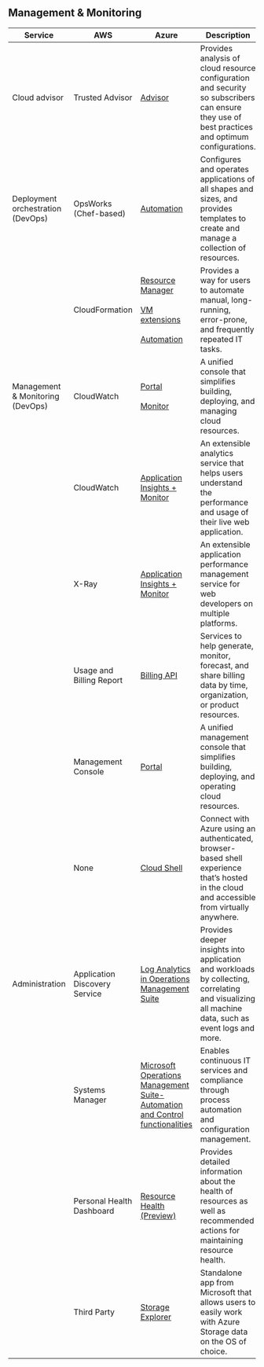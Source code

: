 ## Management & Monitoring

| Service                              | AWS                        | Azure                                                                                                                                                                                                                                                                              | Description                                                                                                                                                                                                                               |
|-----------------------------------|-----------------------------------|-------------------------------------------------------------------------------------------------------------------------------------------------------------------------------------------------------------------------------------------------------------------------------------------|-------------------------------------------------------------------------------------------------------------------------------------------------------------------------------------------------------------------------------------------|
| Cloud advisor                     | Trusted Advisor                   | [Advisor](https://azure.microsoft.com/services/advisor/)                                                                                                                                                                                                                                                                                      | Provides analysis of cloud resource configuration and security so subscribers can ensure they use of best practices and optimum configurations.                                                                                 |
| Deployment orchestration (DevOps) | OpsWorks (Chef-based)             | [Automation](https://azure.microsoft.com/services/automation/)                                                                                                                                                                                                                | Configures and operates applications of all shapes and sizes, and provides templates to create and manage a collection of resources.                                                                                                      |
| **&nbsp;**                        | CloudFormation                    | [Resource Manager](https://azure.microsoft.com/features/resource-manager/) <br/><br/>[VM extensions](https://azure.microsoft.com/documentation/articles/virtual-machines-windows-extensions-features/) <br/><br/>[Automation](https://azure.microsoft.com/services/automation/) | Provides a way for users to automate manual, long-running, error-prone, and frequently repeated IT tasks.                                                                                                                             |
| Management & Monitoring (DevOps)  | CloudWatch                        | [Portal](https://azure.microsoft.com/features/azure-portal/) <br/><br/>[Monitor](https://azure.microsoft.com/services/monitor/)                                                                                                                                         | A unified console that simplifies building, deploying, and managing cloud resources.                                                                                                                                       |
| **&nbsp;**                        | CloudWatch                        | [Application Insights + Monitor](https://azure.microsoft.com/services/application-insights/)                                                                                                                                                                                    | An extensible analytics service that helps users understand the performance and usage of their live web application.               |
| **&nbsp;**                        | X-Ray                         | [Application Insights + Monitor](https://azure.microsoft.com/services/application-insights/)                                                                                                                                                                            | An extensible application performance management service for web developers on multiple platforms.                  |
| **&nbsp;**                        | Usage and Billing Report      | [Billing API](/azure/billing/billing-usage-rate-card-overview)                                                                                                                                                                                      | Services to help generate, monitor, forecast, and share billing data by time, organization, or product resources.                                                                                                      |
| **&nbsp;**                        | Management Console            | [Portal](https://azure.microsoft.com/features/azure-portal/)                                                                                                                                                                                                                  | A unified management console that simplifies building, deploying, and operating cloud resources.                                                                                                                           |
| **&nbsp;**                        | None            | [Cloud Shell](https://azure.microsoft.com/features/cloud-shell/)                                                                                                                                                                                                                  | Connect with Azure using an authenticated, browser-based shell experience that’s hosted in the cloud and accessible from virtually anywhere.                                                                                                                           |
| Administration                    | Application Discovery Service | [Log Analytics in Operations Management Suite](https://azure.microsoft.com/services/log-analytics)                                                                                                                                                                            | Provides deeper insights into application and workloads by collecting, correlating and visualizing all machine data, such as event logs and more.|
| **&nbsp;**                        | Systems Manager        | [Microsoft Operations Management Suite-Automation and Control functionalities](https://www.microsoft.com/cloud-platform/operations-management-suite)                                                                                                                                | Enables continuous IT services and compliance through process automation and configuration management.                                                                 |
| **&nbsp;**                        | Personal Health Dashboard     | [Resource Health (Preview)](/azure/resource-health/resource-health-overview)                                                                                                                                                                        | Provides detailed information about the health of resources as well as recommended actions for maintaining resource health.                                                                                                               |
| **&nbsp;**                        | Third Party                       | [Storage Explorer](http://storageexplorer.com/)                                                                                                                                                                                                                                     | Standalone app from Microsoft that allows users to easily work with Azure Storage data on the OS of choice.                                                                                                                       |


